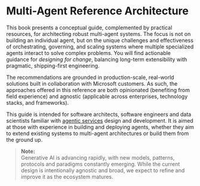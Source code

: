 # Multi-Agent Reference Architecture

This book presents a conceptual guide, complemented by practical resources, for
architecting robust multi-agent systems. The focus is not on building an
individual agent, but on the unique challenges and effectiveness of
orchestrating, governing, and scaling systems where multiple specialized agents
interact to solve complex problems. You will find actionable guidance for
_designing for change_, balancing long-term extensibility with pragmatic,
shipping-first engineering.

The recommendations are grounded in production-scale, real-world solutions built
in collaboration with Microsoft customers. As such, the approaches offered in
this reference are both opinionated (benefiting from field experience) and
agnostic (applicable across enterprises, technology stacks, and frameworks).

This guide is intended for software architects, software engineers and data
scientists familiar with
[agentic services](https://www.anthropic.com/engineering/building-effective-agents)
design and development. It is aimed at those with experience in building and
deploying agents, whether they aim to extend existing systems to multi-agent
architectures or build them from the ground up.

> **Note:**  
> Generative AI is advancing rapidly, with new models, patterns, protocols and
> paradigms constantly emerging. While the current design is intentionally
> agnostic and broad, we expect to refine and improve it as the ecosystem
> matures.
